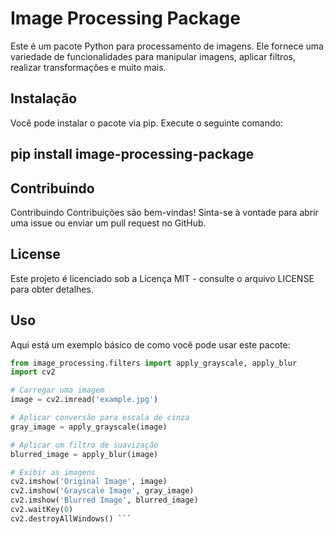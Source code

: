 # Image Processing Package

Este é um pacote Python para processamento de imagens. Ele fornece uma variedade de funcionalidades para manipular imagens, aplicar filtros, realizar transformações e muito mais.

## Instalação

Você pode instalar o pacote via pip. Execute o seguinte comando:


## pip install image-processing-package




## Contribuindo
Contribuindo
Contribuições são bem-vindas! Sinta-se à vontade para abrir uma issue ou enviar um pull request no GitHub.


## License
Este projeto é licenciado sob a Licença MIT - consulte o arquivo LICENSE para obter detalhes.


## Uso
Aqui está um exemplo básico de como você pode usar este pacote:

```python
from image_processing.filters import apply_grayscale, apply_blur
import cv2

# Carregar uma imagem
image = cv2.imread('example.jpg')

# Aplicar conversão para escala de cinza
gray_image = apply_grayscale(image)

# Aplicar um filtro de suavização
blurred_image = apply_blur(image)

# Exibir as imagens
cv2.imshow('Original Image', image)
cv2.imshow('Grayscale Image', gray_image)
cv2.imshow('Blurred Image', blurred_image)
cv2.waitKey(0)
cv2.destroyAllWindows() ```


